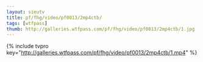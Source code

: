 ```yaml
--- 
layout: sieutv
title: pf/fhg/video/pf0013/2mp4ctb/
tags: [wtfpass]
thumb: http://galleries.wtfpass.com/pf/fhg/video/pf0013/2mp4ctb/1.jpg
---
```

{% include tvpro key="http://galleries.wtfpass.com/pf/fhg/video/pf0013/2mp4ctb/1.mp4" %} 
